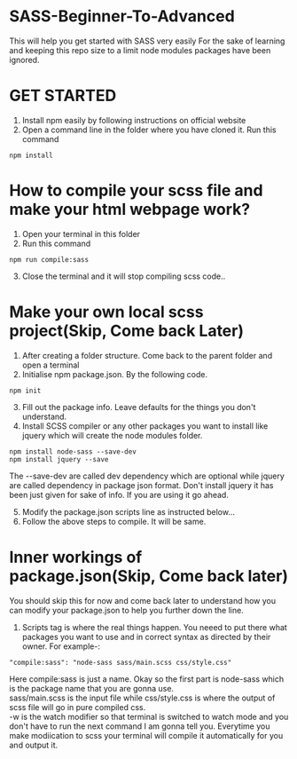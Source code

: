 # SASS-Beginner-To-Advanced
This will help you get started with SASS very easily
For the sake of learning and keeping this repo size to a limit node modules packages have been ignored.
# GET STARTED
1. Install npm easily by following instructions on official website
2. Open a command line in the folder where you have cloned it. Run this command
```
npm install
```

# How to compile your scss file and make your html webpage work?
1. Open your terminal in this folder
2. Run this command
```
npm run compile:sass
```
3. Close the terminal and it will stop compiling scss code..

# Make your own local scss project(Skip, Come back Later)
1. After creating a folder structure. Come back to the parent folder and open a terminal
2. Initialise npm package.json. By the following code.
```
npm init
```
3. Fill out the package info. Leave defaults for the things you don't understand.  
4. Install SCSS compiler or any other packages you want to install like jquery which will create the node modules folder.
```
npm install node-sass --save-dev
npm install jquery --save
```
The --save-dev are called dev dependency which are optional while jquery are called dependency in package json format.
Don't install jquery it has been just given for sake of info. If you are using it go ahead. <br />

5. Modify the package.json scripts line as instructed below...
6. Follow the above steps to compile. It will be same.

# Inner workings of package.json(Skip, Come back later)
You should skip this for now and come back later to understand how you can modify your package.json to help you further down the line.
1. Scripts tag is where the real things happen. You neeed to put there what packages you want to use and in correct syntax as directed by their owner. For example-:
```
"compile:sass": "node-sass sass/main.scss css/style.css"
```
Here compile:sass is just a name.
Okay so the first part is node-sass which is the package name that you are gonna use.  
sass/main.scss is the input file while css/style.css is where the output of scss file will go in pure compiled css.  
-w is the watch modifier so that terminal is switched to watch mode and you don't have to run the next command I am gonna tell you. Everytime you make modiication to scss your terminal will compile it automatically for you and output it.  
